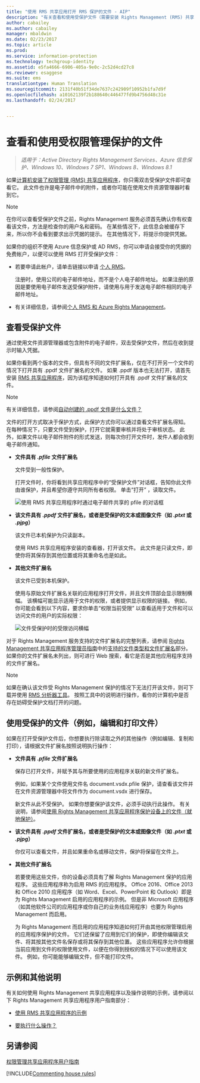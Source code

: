 ```yaml
---
title: "使用 RMS 共享应用打开 RMS 保护的文件 - AIP"
description: "有关查看和使用受保护文件（需要安装 Rights Management (RMS) 共享应用程序）的说明。"
author: cabailey
ms.author: cabailey
manager: mbaldwin
ms.date: 02/23/2017
ms.topic: article
ms.prod: 
ms.service: information-protection
ms.technology: techgroup-identity
ms.assetid: e5fa4666-6906-405a-9e0c-2c52d4cd27c8
ms.reviewer: esaggese
ms.suite: ems
translationtype: Human Translation
ms.sourcegitcommit: 2131f40b51f34de7637c242909f10952b1fa7d9f
ms.openlocfilehash: a10162139f2b188640c446477fd9b4756d48c31e
ms.lasthandoff: 02/24/2017


---
```


# <a name="view-and-use-files-that-have-been-protected-by-rights-management"></a>查看和使用受权限管理保护的文件

>*适用于：Active Directory Rights Management Services、Azure 信息保护、Windows 10、Windows 7 SP1、Windows 8、Windows 8.1*

如果[计算机安装了权限管理 (RMS) 共享应用程序](install-sharing-app.md)，你只需双击受保护文件即可查看它。 此文件也许是电子邮件中的附件，或者你可能在使用文件资源管理器时看到它。

> [!NOTE]
> 在你可以查看受保护文件之前，Rights Management 服务必须首先确认你有权查看该文件，方法是检查你的用户名和密码。 在某些情况下，此信息会被缓存下来，所以你不会看到要求出示凭据的提示。 在其他情况下，将提示你提供凭据。
>
> 如果你的组织不使用 Azure 信息保护或 AD RMS，你可以申请会接受你的凭据的免费帐户，以便可以使用 RMS 打开受保护文件：
>
> -   若要申请此帐户，请单击链接以申请 [个人 RMS](http://go.microsoft.com/fwlink/?LinkId=309469)。
>
>     注册时，使用公司的电子邮件地址，而不是个人电子邮件地址。 如果注册的原因是要使用电子邮件发送受保护附件，请使用与用于发送电子邮件相同的电子邮件地址。
> -   有关详细信息，请参阅[个人 RMS 和 Azure Rights Management](../understand-explore/rms-for-individuals.md)。

## <a name="to-view-a-protected-file"></a>查看受保护文件
通过使用文件资源管理器或包含附件的电子邮件，双击受保护文件，然后在收到提示时输入凭据。

如果你看到两个版本的文件，但具有不同的文件扩展名，仅在不打开另一个文件的情况下打开具有 .ppdf 文件扩展名的文件。 如果 .ppdf 版本也无法打开，请首先安装 [RMS 共享应用程序](install-sharing-app.md)，因为该程序知道如何打开具有 .ppdf 文件扩展名的文件。

> [!NOTE]
> 有关详细信息，请参阅[自动创建的 .ppdf 文件是什么文件？](sharing-app-dialog-box.md#whats-the-ppdf-file-thats-automatically-created)

文件的打开方式取决于保护方式，此保护方式你可以通过查看文件扩展名得知。 在每种情况下，只要文件受到保护，打开它就需要审核并将处于审核状态。 此外，如果文件以电子邮件附件的形式发送，则每次你打开文件时，发件人都会收到电子邮件通知。

- **文件具有 *.pfile* 文件扩展名**

    文件受到一般性保护。

    打开文件时，你将看到共享应用程序中的“受保护文件”对话框，告知你此文件由谁保护，并且希望你遵守共同所有者权限。 单击“打开”  ，读取文件。

    ![使用 RMS 共享应用程序时通过电子邮件共享的 pfile 的对话框](../media/ADRMS_MSRMSApp_PfilePermission.png)

- **该文件具有 *.ppdf* 文件扩展名，或者是受保护的文本或图像文件（如 *.ptxt* 或 *.pjpg*）**

    该文件已本机保护为只读副本。

    使用 RMS 共享应用程序安装的查看器，打开该文件。 此文件是只读文件，即使你将其保存到其他位置或将其重命名也是如此。

- **其他文件扩展名**

    该文件已受到本机保护。

    使用与原始文件扩展名关联的应用程序打开文件，并且文件顶部会显示限制横幅。 该横幅可能显示适用于文件的权限，或者提供显示权限的链接。 例如，你可能会看到以下内容，要求你单击“权限当前受限”  以查看适用于文件和可以访问文件的用户的实际权限：

    ![文件受保护时的受限访问横幅](../media/ADRMS_MSRMSApp_RestrictedAccess.png)



对于 Rights Management 服务支持的文件扩展名的完整列表，请参阅 [Rights Management 共享应用程序管理员指南](sharing-app-admin-guide.md)中的[支持的文件类型和文件扩展名](sharing-app-admin-guide-technical.md#supported-file-types-and-file-name-extensions)部分。 如果你的文件扩展名未列出，则可进行 Web 搜索，看它是否是其他应用程序支持的文件扩展名。

> [!NOTE]
> 如果在确认该文件受 Rights Management 保护的情况下无法打开该文件，则可下载并使用 [RMS 分析器工具](https://www.microsoft.com/en-us/download/details.aspx?id=46437)。 按照工具中的说明进行操作，看你的计算机中是否存在妨碍受保护文档打开的问题。

## <a name="to-use-files-that-have-been-protected-for-example-edit-and-print-the-file"></a>使用受保护的文件（例如，编辑和打印文件）
如果在打开受保护文件后，你想要执行除读取之外的其他操作（例如编辑、复制和打印），请根据文件扩展名按照说明执行操作：

- **文件具有 *.pfile* 文件扩展名**

    保存已打开文件，并赋予其与所要使用的应用程序关联的新文件扩展名。

    例如，如果某个文件使用文件名 document.vsdx.pfile 保护，请查看该文件并在文件资源管理器中将文件作为 document.vsdx 进行保存。

    新文件从此不受保护。 如果你想要保护该文件，必须手动执行此操作。 有关说明，请参阅[使用 Rights Management 共享应用程序保护设备上的文件（就地保护）](sharing-app-protect-in-place.md)。

- **该文件具有 *.ppdf* 文件扩展名，或者是受保护的文本或图像文件（如 *.ptxt* 或 *.pjpg*）**

    你仅可以查看文件，并且如果重命名或移动文件，保护将保留在文件上。

- **其他文件扩展名**

    若要使用这些文件，你的设备必须具有了解 Rights Management 保护的应用程序。 这些应用程序称为启用 RMS 的应用程序。 Office 2016、Office 2013 和 Office 2010 应用程序（如 Word、Excel、PowerPoint 和 Outlook）即是为 Rights Management 启用的应用程序的示例。 但是非 Microsoft 应用程序（如其他软件公司的应用程序或你自己的业务线应用程序）也要为 Rights Management 而启用。

    为 Rights Management 而启用的应用程序知道如何打开由其他权限管理启用的应用程序保护的文件。 它们还保留了应用到它们的保护，即使你编辑该文件、将其按其他文件名保存或将其保存到其他位置。 这些应用程序允许你根据当前应用到文件的权限使用文件，以便在你得到授权的情况下可以使用该文件。 例如，你可能能够编辑文件，但不能打印文件。


## <a name="examples-and-other-instructions"></a>示例和其他说明
有关如何使用 Rights Management 共享应用程序以及操作说明的示例，请参阅以下 Rights Management 共享应用程序用户指南部分：

-   [使用 RMS 共享应用程序的示例](sharing-app-user-guide.md#examples-for-using-the-rms-sharing-application)

-   [要执行什么操作？](sharing-app-user-guide.md#what-do-you-want-to-do)

## <a name="see-also"></a>另请参阅
[权限管理共享应用程序用户指南](sharing-app-user-guide.md)

[!INCLUDE[Commenting house rules](../includes/houserules.md)]
